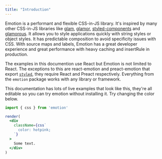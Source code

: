 ```yaml
---
title: "Introduction"
---
```

Emotion is a performant and flexible CSS-in-JS library. It's inspired by many other CSS-in-JS libraries like [glam](https://github.com/threepointone/glam/tree/e9bca3950f12503246ed7fccad5cf13e5e9c86e3), [glamor](https://github.com/threepointone/glamor), [styled-components](https://www.styled-components.com/) and [glamorous](https://glamorous.rocks/). It allows you to style applications quickly with string styles or object styles. It has predictable composition to avoid specificity issues with CSS. With source maps and labels, Emotion has a great developer experience and great performance with heavy caching and insertRule in production.

The examples in this documention use React but Emotion is not limited to React. The exceptions to this are react-emotion and preact-emotion that export [`styled`](/docs/styled.md), they require React and Preact respectively. Everything from the `emotion` package works with any library or framework.

This documentation has lots of live examples that look like this, they're all editable so you can try emotion without installing it. Try changing the color below.

```jsx live
import { css } from 'emotion'

render(
  <div
    className={css`
      color: hotpink;
    `}
  >
    Some text.
  </div>
)
```
